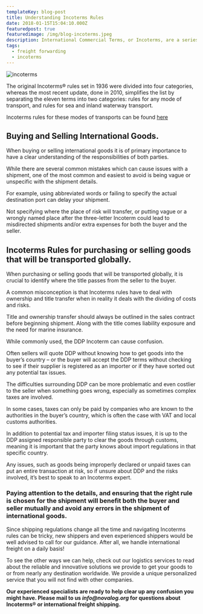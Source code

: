 ```yaml
---
templateKey: blog-post
title: Understanding Incoterms Rules
date: 2018-01-15T15:04:10.000Z
featuredpost: true
featuredimage: /img/blog-incoterms.jpeg
description: International Commercial Terms, or Incoterms, are a series of defined commercial terms published by the International Chamber of Commerce and intended to clearly communicate the tasks, costs, and risks associated with the international sale and transport of goods.
tags:
  - freight forwarding
  - incoterms
---
```

![incoterms](/img/blog-incoterms.jpeg)

The original Incoterms® rules set in 1936 were divided into four categories, whereas the most recent update, done in 2010, simplifies the list by separating the eleven terms into two categories: rules for any mode of transport, and rules for sea and inland waterway transport.

Incoterms rules for these modes of transports can be found [here](https://www.spacefarm.digital)

## Buying and Selling International Goods.
When buying or selling international goods it is of primary importance to have a clear understanding of the responsibilities of both parties.

While there are several common mistakes which can cause issues with a shipment, one of the most common and easiest to avoid is being vague or unspecific with the shipment details.

For example, using abbreviated words or failing to specify the actual destination port can delay your shipment.

Not specifying where the place of risk will transfer, or putting vague or a wrongly named place after the three-letter Incoterm could lead to misdirected shipments and/or extra expenses for both the buyer and the seller.

## Incoterms Rules for purchasing or selling goods that will be transported globally.
When purchasing or selling goods that will be transported globally, it is crucial to identify where the title passes from the seller to the buyer.

A common misconception is that Incoterms rules have to deal with ownership and title transfer when in reality it deals with the dividing of costs and risks.

Title and ownership transfer should always be outlined in the sales contract before beginning shipment. Along with the title comes liability exposure and the need for marine insurance.

While commonly used, the DDP Incoterm can cause confusion.

Often sellers will quote DDP without knowing how to get goods into the buyer’s country – or the buyer will accept the DDP terms without checking to see if their supplier is registered as an importer or if they have sorted out any potential tax issues.

The difficulties surrounding DDP can be more problematic and even costlier to the seller when something goes wrong, especially as sometimes complex taxes are involved.

In some cases, taxes can only be paid by companies who are known to the authorities in the buyer’s country, which is often the case with VAT and local customs authorities.

In addition to potential tax and importer filing status issues, it is up to the DDP assigned responsible party to clear the goods through customs, meaning it is important that the party knows about import regulations in that specific country.

Any issues, such as goods being improperly declared or unpaid taxes can put an entire transaction at risk, so if unsure about DDP and the risks involved, it’s best to speak to an Incoterms expert.

### Paying attention to the details, and ensuring that the right rule is chosen for the shipment will benefit both the buyer and seller mutually and avoid any errors in the shipment of international goods.
Since shipping regulations change all the time and navigating Incoterms rules can be tricky, new shippers and even experienced shippers would be well advised to call for our guidance. After all, we handle international freight on a daily basis!

To see the other ways we can help, check out our logistics services to read about the reliable and innovative solutions we provide to get your goods to or from nearly any destination worldwide. We provide a unique personalized service that you will not find with other companies.

**Our experienced specialists are ready to help clear up any confusion you might have. Please mail to us _info@novalog.org_ for questions about Incoterms® or international freight shipping.**